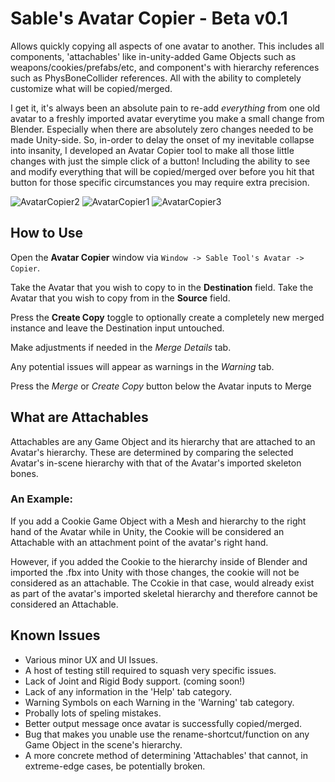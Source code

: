 # Sable's Avatar Copier - Beta v0.1
Allows quickly copying all aspects of one avatar to another. This includes all components, 'attachables' like in-unity-added Game Objects such as weapons/cookies/prefabs/etc, and component's with hierarchy references such as PhysBoneCollider references. All with the ability to completely customize what will be copied/merged.

I get it, it's always been an absolute pain to re-add *everything* from one old avatar to a freshly imported avatar everytime you make a small change from Blender. Especially when there are absolutely zero changes needed to be made Unity-side. So, in-order to delay the onset of my inevitable collapse into insanity, I developed an Avatar Copier tool to make all those little changes with just the simple click of a button! Including the ability to see and modify everything that will be copied/merged over before you hit that button for those specific circumstances you may require extra precision.

![AvatarCopier2](https://github.com/SableVII/SablesAvatarCopier/assets/143745362/9d96cf6e-78c9-4326-9bb6-09202b499263)
![AvatarCopier1](https://github.com/SableVII/SablesAvatarCopier/assets/143745362/a1918d09-1fb2-4e53-b551-ac87801f1e16)
![AvatarCopier3](https://github.com/SableVII/SablesAvatarCopier/assets/143745362/e0cbab21-e5f1-41f5-a465-c7214c8c3d16)

## How to Use
Open the **Avatar Copier** window via `Window -> Sable Tool's Avatar -> Copier`.

Take the Avatar that you wish to copy to in the **Destination** field.
Take the Avatar that you wish to copy from in the **Source** field.

Press the **Create Copy** toggle to optionally create a completely new merged instance and leave the Destination input untouched.

Make adjustments if needed in the *Merge Details* tab.

Any potential issues will appear as warnings in the *Warning* tab.

Press the *Merge* or *Create Copy* button below the Avatar inputs to Merge

## What are Attachables
Attachables are any Game Object and its hierarchy that are attached to an Avatar's hierarchy. These are determined by comparing the selected Avatar's in-scene hierarchy with that of the Avatar's imported skeleton bones.

### An Example:
If you add a Cookie Game Object with a Mesh and hierarchy to the right hand of the Avatar while in Unity, the Cookie will be considered an Attachable with an attachment point of the avatar's right hand.

However, if you added the Cookie to the hierarchy inside of Blender and imported the .fbx into Unity with those changes, the cookie will not be considered as an attachable. The Ccokie in that case, would already exist as part of the avatar's imported skeletal hierarchy and therefore cannot be considered an Attachable. 

## Known Issues
- Various minor UX and UI Issues.
- A host of testing still required to squash very specific issues.
- Lack of Joint and Rigid Body support. (coming soon!)
- Lack of any information in the 'Help' tab category.
- Warning Symbols on each Warning in the 'Warning' tab category.
- Probally lots of speling mistakes.
- Better output message once avatar is successfully copied/merged.
- Bug that makes you unable use the rename-shortcut/function on any Game Object in the scene's hierarchy.
- A more concrete method of determining 'Attachables' that cannot, in extreme-edge cases, be potentially broken.
